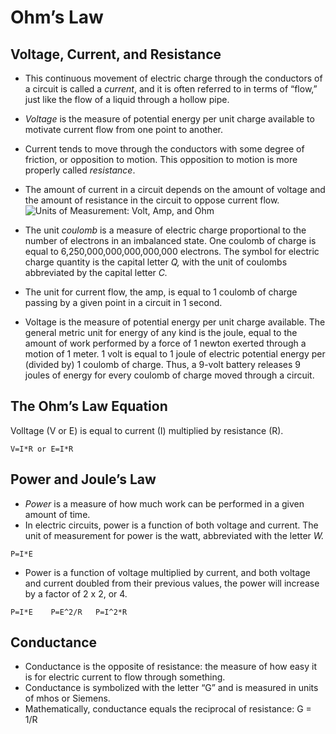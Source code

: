 # Ohm’s Law
## Voltage, Current, and Resistance
- This continuous movement of electric charge through the conductors of a circuit is called a *current*, and it is often referred to in terms of “flow,” just like the flow of a liquid through a hollow pipe.
- *Voltage* is the measure of potential energy per unit charge available to motivate current flow from one point to another.
- Current tends to move through the conductors with some degree of friction, or opposition to motion. This opposition to motion is more properly called *resistance*.
- The amount of current in a circuit depends on the amount of voltage and the amount of resistance in the circuit to oppose current flow.
![Units of Measurement: Volt, Amp, and Ohm](https://www.allaboutcircuits.com/uploads/articles/units-measurement-electrical-current.png)

- The unit *coulomb* is a measure of electric charge proportional to the number of electrons in an imbalanced state. One coulomb of charge is equal to 6,250,000,000,000,000,000 electrons. The symbol for electric charge quantity is the capital letter *Q,* with the unit of coulombs abbreviated by the capital letter *C.*
- The unit for current flow, the amp, is equal to 1 coulomb of charge passing by a given point in a circuit in 1 second.
- Voltage is the measure of potential energy per unit charge available. The general metric unit for energy of any kind is the joule, equal to the amount of work performed by a force of 1 newton exerted through a motion of 1 meter. 1 volt is equal to 1 joule of electric potential energy per (divided by) 1 coulomb of charge. Thus, a 9-volt battery releases 9 joules of energy for every coulomb of charge moved through a circuit.

## The Ohm’s Law Equation
Volltage (V or E) is equal to current (I) multiplied by resistance (R).
```
V=I*R or E=I*R
```

## Power and Joule’s Law
- *Power* is a measure of how much work can be performed in a given amount of time. 
- In electric circuits, power is a function of both voltage and current. The unit of measurement for power is the watt, abbreviated with the letter *W.*
```
P=I*E
```
- Power is a function of voltage multiplied by current, and both voltage and current doubled from their previous values, the power will increase by a factor of 2 x 2, or 4.

```
P=I*E    P=E^2/R   P=I^2*R
```
## Conductance 
- Conductance is the opposite of resistance: the measure of how easy it is for electric current to flow through something.
- Conductance is symbolized with the letter “G” and is measured in units of mhos or Siemens.
- Mathematically, conductance equals the reciprocal of resistance: G = 1/R
